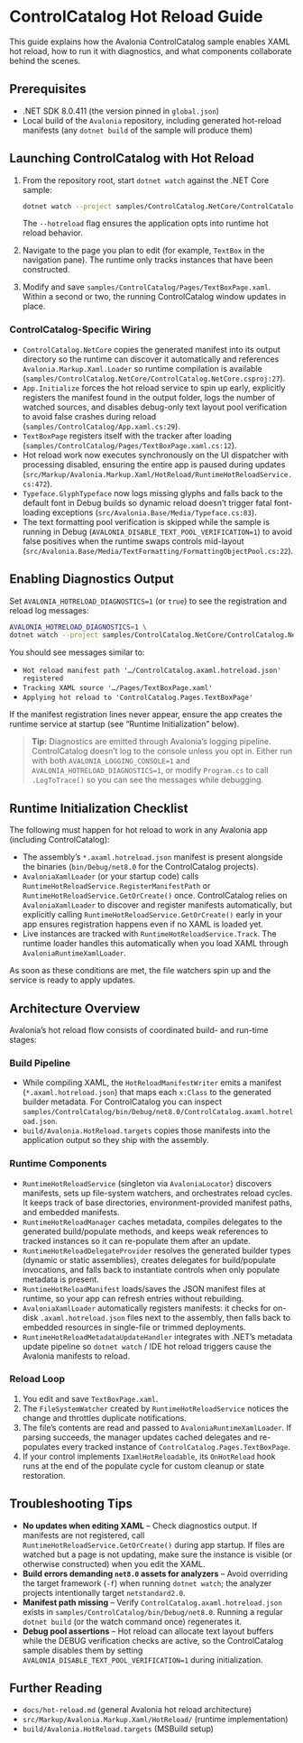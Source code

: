 # ControlCatalog Hot Reload Guide

This guide explains how the Avalonia ControlCatalog sample enables XAML hot reload, how to run it with diagnostics, and what components collaborate behind the scenes.

## Prerequisites

- .NET SDK 8.0.411 (the version pinned in `global.json`)
- Local build of the `Avalonia` repository, including generated hot-reload manifests (any `dotnet build` of the sample will produce them)

## Launching ControlCatalog with Hot Reload

1. From the repository root, start `dotnet watch` against the .NET Core sample:

   ```bash
   dotnet watch --project samples/ControlCatalog.NetCore/ControlCatalog.NetCore.csproj run -- --hotreload
   ```

   The `--hotreload` flag ensures the application opts into runtime hot reload behavior.

2. Navigate to the page you plan to edit (for example, `TextBox` in the navigation pane). The runtime only tracks instances that have been constructed.

3. Modify and save `samples/ControlCatalog/Pages/TextBoxPage.xaml`. Within a second or two, the running ControlCatalog window updates in place.

### ControlCatalog-Specific Wiring

- `ControlCatalog.NetCore` copies the generated manifest into its output directory so the runtime can discover it automatically and references `Avalonia.Markup.Xaml.Loader` so runtime compilation is available (`samples/ControlCatalog.NetCore/ControlCatalog.NetCore.csproj:27`).
- `App.Initialize` forces the hot reload service to spin up early, explicitly registers the manifest found in the output folder, logs the number of watched sources, and disables debug-only text layout pool verification to avoid false crashes during reload (`samples/ControlCatalog/App.xaml.cs:29`).
- `TextBoxPage` registers itself with the tracker after loading (`samples/ControlCatalog/Pages/TextBoxPage.xaml.cs:12`).
- Hot reload work now executes synchronously on the UI dispatcher with processing disabled, ensuring the entire app is paused during updates (`src/Markup/Avalonia.Markup.Xaml/HotReload/RuntimeHotReloadService.cs:472`).
- `Typeface.GlyphTypeface` now logs missing glyphs and falls back to the default font in Debug builds so dynamic reload doesn’t trigger fatal font-loading exceptions (`src/Avalonia.Base/Media/Typeface.cs:83`).
- The text formatting pool verification is skipped while the sample is running in Debug (`AVALONIA_DISABLE_TEXT_POOL_VERIFICATION=1`) to avoid false positives when the runtime swaps controls mid-layout (`src/Avalonia.Base/Media/TextFormatting/FormattingObjectPool.cs:22`).

## Enabling Diagnostics Output

Set `AVALONIA_HOTRELOAD_DIAGNOSTICS=1` (or `true`) to see the registration and reload log messages:

```bash
AVALONIA_HOTRELOAD_DIAGNOSTICS=1 \
dotnet watch --project samples/ControlCatalog.NetCore/ControlCatalog.NetCore.csproj run -- --hotreload
```

You should see messages similar to:

- `Hot reload manifest path '…/ControlCatalog.axaml.hotreload.json' registered`
- `Tracking XAML source '…/Pages/TextBoxPage.xaml'`
- `Applying hot reload to 'ControlCatalog.Pages.TextBoxPage'`

If the manifest registration lines never appear, ensure the app creates the runtime service at startup (see “Runtime Initialization” below).

> **Tip:** Diagnostics are emitted through Avalonia’s logging pipeline. ControlCatalog doesn’t log to the console unless you opt in. Either run with both `AVALONIA_LOGGING_CONSOLE=1` and `AVALONIA_HOTRELOAD_DIAGNOSTICS=1`, or modify `Program.cs` to call `.LogToTrace()` so you can see the messages while debugging.

## Runtime Initialization Checklist

The following must happen for hot reload to work in any Avalonia app (including ControlCatalog):

- The assembly’s `*.axaml.hotreload.json` manifest is present alongside the binaries (`bin/Debug/net8.0` for the ControlCatalog projects).
- `AvaloniaXamlLoader` (or your startup code) calls `RuntimeHotReloadService.RegisterManifestPath` or `RuntimeHotReloadService.GetOrCreate()` once. ControlCatalog relies on `AvaloniaXamlLoader` to discover and register manifests automatically, but explicitly calling `RuntimeHotReloadService.GetOrCreate()` early in your app ensures registration happens even if no XAML is loaded yet.
- Live instances are tracked with `RuntimeHotReloadService.Track`. The runtime loader handles this automatically when you load XAML through `AvaloniaRuntimeXamlLoader`.

As soon as these conditions are met, the file watchers spin up and the service is ready to apply updates.

## Architecture Overview

Avalonia’s hot reload flow consists of coordinated build- and run-time stages:

### Build Pipeline

- While compiling XAML, the `HotReloadManifestWriter` emits a manifest (`*.axaml.hotreload.json`) that maps each `x:Class` to the generated builder metadata. For ControlCatalog you can inspect `samples/ControlCatalog/bin/Debug/net8.0/ControlCatalog.axaml.hotreload.json`.
- `build/Avalonia.HotReload.targets` copies those manifests into the application output so they ship with the assembly.

### Runtime Components

- `RuntimeHotReloadService` (singleton via `AvaloniaLocator`) discovers manifests, sets up file-system watchers, and orchestrates reload cycles. It keeps track of base directories, environment-provided manifest paths, and embedded manifests.
- `RuntimeHotReloadManager` caches metadata, compiles delegates to the generated build/populate methods, and keeps weak references to tracked instances so it can re-populate them after an update.
- `RuntimeHotReloadDelegateProvider` resolves the generated builder types (dynamic or static assemblies), creates delegates for build/populate invocations, and falls back to instantiate controls when only populate metadata is present.
- `RuntimeHotReloadManifest` loads/saves the JSON manifest files at runtime, so your app can refresh entries without rebuilding.
- `AvaloniaXamlLoader` automatically registers manifests: it checks for on-disk `.axaml.hotreload.json` files next to the assembly, then falls back to embedded resources in single-file or trimmed deployments.
- `RuntimeHotReloadMetadataUpdateHandler` integrates with .NET’s metadata update pipeline so `dotnet watch` / IDE hot reload triggers cause the Avalonia manifests to reload.

### Reload Loop

1. You edit and save `TextBoxPage.xaml`.
2. The `FileSystemWatcher` created by `RuntimeHotReloadService` notices the change and throttles duplicate notifications.
3. The file’s contents are read and passed to `AvaloniaRuntimeXamlLoader`. If parsing succeeds, the manager updates cached delegates and re-populates every tracked instance of `ControlCatalog.Pages.TextBoxPage`.
4. If your control implements `IXamlHotReloadable`, its `OnHotReload` hook runs at the end of the populate cycle for custom cleanup or state restoration.

## Troubleshooting Tips

- **No updates when editing XAML** – Check diagnostics output. If manifests are not registered, call `RuntimeHotReloadService.GetOrCreate()` during app startup. If files are watched but a page is not updating, make sure the instance is visible (or otherwise constructed) when you edit the XAML.
- **Build errors demanding `net8.0` assets for analyzers** – Avoid overriding the target framework (`-f`) when running `dotnet watch`; the analyzer projects intentionally target `netstandard2.0`.
- **Manifest path missing** – Verify `ControlCatalog.axaml.hotreload.json` exists in `samples/ControlCatalog/bin/Debug/net8.0`. Running a regular `dotnet build` (or the watch command once) regenerates it.
- **Debug pool assertions** – Hot reload can allocate text layout buffers while the DEBUG verification checks are active, so the ControlCatalog sample disables them by setting `AVALONIA_DISABLE_TEXT_POOL_VERIFICATION=1` during initialization.

## Further Reading

- `docs/hot-reload.md` (general Avalonia hot reload architecture)
- `src/Markup/Avalonia.Markup.Xaml/HotReload/` (runtime implementation)
- `build/Avalonia.HotReload.targets` (MSBuild setup)
